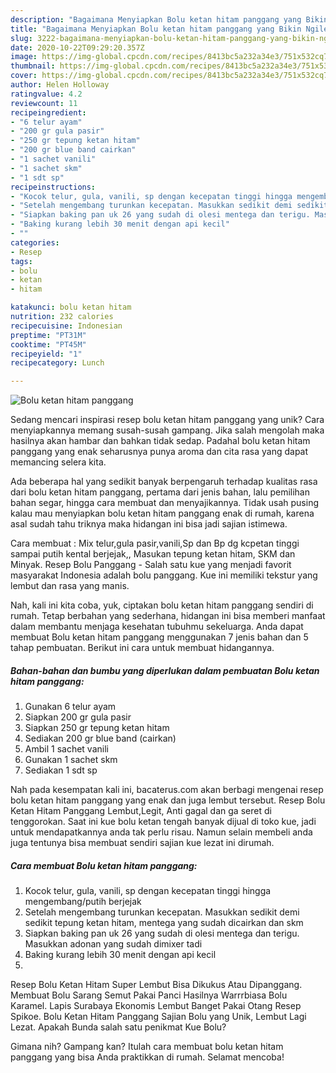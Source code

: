 ```yaml
---
description: "Bagaimana Menyiapkan Bolu ketan hitam panggang yang Bikin Ngiler"
title: "Bagaimana Menyiapkan Bolu ketan hitam panggang yang Bikin Ngiler"
slug: 3222-bagaimana-menyiapkan-bolu-ketan-hitam-panggang-yang-bikin-ngiler
date: 2020-10-22T09:29:20.357Z
image: https://img-global.cpcdn.com/recipes/8413bc5a232a34e3/751x532cq70/bolu-ketan-hitam-panggang-foto-resep-utama.jpg
thumbnail: https://img-global.cpcdn.com/recipes/8413bc5a232a34e3/751x532cq70/bolu-ketan-hitam-panggang-foto-resep-utama.jpg
cover: https://img-global.cpcdn.com/recipes/8413bc5a232a34e3/751x532cq70/bolu-ketan-hitam-panggang-foto-resep-utama.jpg
author: Helen Holloway
ratingvalue: 4.2
reviewcount: 11
recipeingredient:
- "6 telur ayam"
- "200 gr gula pasir"
- "250 gr tepung ketan hitam"
- "200 gr blue band cairkan"
- "1 sachet vanili"
- "1 sachet skm"
- "1 sdt sp"
recipeinstructions:
- "Kocok telur, gula, vanili, sp dengan kecepatan tinggi hingga mengembang/putih berjejak"
- "Setelah mengembang turunkan kecepatan. Masukkan sedikit demi sedikit tepung ketan hitam, mentega yang sudah dicairkan dan skm"
- "Siapkan baking pan uk 26 yang sudah di olesi mentega dan terigu. Masukkan adonan yang sudah dimixer tadi"
- "Baking kurang lebih 30 menit dengan api kecil"
- ""
categories:
- Resep
tags:
- bolu
- ketan
- hitam

katakunci: bolu ketan hitam 
nutrition: 232 calories
recipecuisine: Indonesian
preptime: "PT31M"
cooktime: "PT45M"
recipeyield: "1"
recipecategory: Lunch

---
```



![Bolu ketan hitam panggang](https://img-global.cpcdn.com/recipes/8413bc5a232a34e3/751x532cq70/bolu-ketan-hitam-panggang-foto-resep-utama.jpg)

Sedang mencari inspirasi resep bolu ketan hitam panggang yang unik? Cara menyiapkannya memang susah-susah gampang. Jika salah mengolah maka hasilnya akan hambar dan bahkan tidak sedap. Padahal bolu ketan hitam panggang yang enak seharusnya punya aroma dan cita rasa yang dapat memancing selera kita.

Ada beberapa hal yang sedikit banyak berpengaruh terhadap kualitas rasa dari bolu ketan hitam panggang, pertama dari jenis bahan, lalu pemilihan bahan segar, hingga cara membuat dan menyajikannya. Tidak usah pusing kalau mau menyiapkan bolu ketan hitam panggang enak di rumah, karena asal sudah tahu triknya maka hidangan ini bisa jadi sajian istimewa.

Cara membuat : Mix telur,gula pasir,vanili,Sp dan Bp dg kcpetan tinggi sampai putih kental berjejak,, Masukan tepung ketan hitam, SKM dan Minyak. Resep Bolu Panggang - Salah satu kue yang menjadi favorit masyarakat Indonesia adalah bolu panggang. Kue ini memiliki tekstur yang lembut dan rasa yang manis.


Nah, kali ini kita coba, yuk, ciptakan bolu ketan hitam panggang sendiri di rumah. Tetap berbahan yang sederhana, hidangan ini bisa memberi manfaat dalam membantu menjaga kesehatan tubuhmu sekeluarga. Anda dapat membuat Bolu ketan hitam panggang menggunakan 7 jenis bahan dan 5 tahap pembuatan. Berikut ini cara untuk membuat hidangannya.

<!--inarticleads1-->

##### Bahan-bahan dan bumbu yang diperlukan dalam pembuatan Bolu ketan hitam panggang:

1. Gunakan 6 telur ayam
1. Siapkan 200 gr gula pasir
1. Siapkan 250 gr tepung ketan hitam
1. Sediakan 200 gr blue band (cairkan)
1. Ambil 1 sachet vanili
1. Gunakan 1 sachet skm
1. Sediakan 1 sdt sp


Nah pada kesempatan kali ini, bacaterus.com akan berbagi mengenai resep bolu ketan hitam panggang yang enak dan juga lembut tersebut. Resep Bolu Ketan Hitam Panggang Lembut,Legit, Anti gagal dan ga seret di tenggorokan. Saat ini kue bolu ketan tengah banyak dijual di toko kue, jadi untuk mendapatkannya anda tak perlu risau. Namun selain membeli anda juga tentunya bisa membuat sendiri sajian kue lezat ini dirumah. 

<!--inarticleads2-->

##### Cara membuat Bolu ketan hitam panggang:

1. Kocok telur, gula, vanili, sp dengan kecepatan tinggi hingga mengembang/putih berjejak
1. Setelah mengembang turunkan kecepatan. Masukkan sedikit demi sedikit tepung ketan hitam, mentega yang sudah dicairkan dan skm
1. Siapkan baking pan uk 26 yang sudah di olesi mentega dan terigu. Masukkan adonan yang sudah dimixer tadi
1. Baking kurang lebih 30 menit dengan api kecil
1. 


Resep Bolu Ketan Hitam Super Lembut Bisa Dikukus Atau Dipanggang. Membuat Bolu Sarang Semut Pakai Panci Hasilnya Warrrbiasa Bolu Karamel. Lapis Surabaya Ekonomis Lembut Banget Pakai Otang Resep Spikoe. Bolu Ketan Hitam Panggang Sajian Bolu yang Unik, Lembut Lagi Lezat. Apakah Bunda salah satu penikmat Kue Bolu? 

Gimana nih? Gampang kan? Itulah cara membuat bolu ketan hitam panggang yang bisa Anda praktikkan di rumah. Selamat mencoba!
